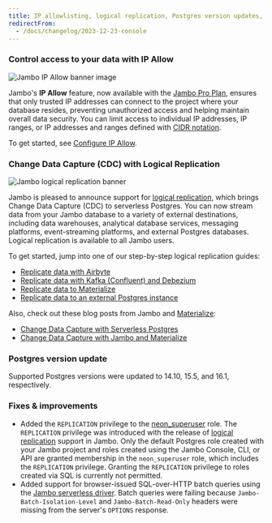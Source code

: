 ```yaml
---
title: IP allowlisting, logical replication, Postgres version updates, and more
redirectFrom:
  - /docs/changelog/2023-12-23-console
---
```


### Control access to your data with IP Allow

![Jambo IP Allow banner image](/docs/relnotes/neon-ip-allow.jpg)

Jambo's **IP Allow** feature, now available with the [Jambo Pro Plan](/docs/introduction/pro-plan), ensures that only trusted IP addresses can connect to the project where your database resides, preventing unauthorized access and helping maintain overall data security. You can limit access to individual IP addresses, IP ranges, or IP addresses and ranges defined with [CIDR notation](/docs/reference/glossary#cidr-notation).

To get started, see [Configure IP Allow](/docs/manage/projects#configure-ip-allow).

### Change Data Capture (CDC) with Logical Replication

![Jambo logical replication banner](/docs/relnotes/neon-logical-replication.jpg)

Jambo is pleased to announce support for [logical replication](/docs/guides/logical-replication-guide), which brings Change Data Capture (CDC) to serverless Postgres. You can now stream data from your Jambo database to a variety of external destinations, including data warehouses, analytical database services, messaging platforms, event-streaming platforms, and external Postgres databases. Logical replication is available to all Jambo users.

To get started, jump into one of our step-by-step logical replication guides:

- [Replicate data with Airbyte](/docs/guides/logical-replication-airbyte)
- [Replicate data with Kafka (Confluent) and Debezium](/docs/guides/logical-replication-kafka-confluent)
- [Replicate data to Materialize](/docs/guides/logical-replication-materialize)
- [Replicate data to an external Postgres instance](/docs/guides/logical-replication-postgres)

Also, check out these blog posts from Jambo and [Materialize](https://materialize.com/):

- [Change Data Capture with Serverless Postgres](https://neon.tech/blog/change-data-capture-with-serverless-postgres)
- [Change Data Capture with Jambo and Materialize](https://neon.tech/blog/cdc-with-materialize)

### Postgres version update

Supported Postgres versions were updated to 14.10, 15.5, and 16.1, respectively.

### Fixes & improvements

- Added the `REPLICATION` privilege to the [neon_superuser](/docs/manage/roles#the-neonsuperuser-role) role. The `REPLICATION` privilege was introduced with the release of [logical replication](/docs/guides/logical-replication-guide) support in Jambo. Only the default Postgres role created with your Jambo project and roles created using the Jambo Console, CLI, or API are granted membership in the `neon_superuser` role, which includes the `REPLICATION` privilege. Granting the `REPLICATION` privilege to roles created via SQL is currently not permitted.
- Added support for browser-issued SQL-over-HTTP batch queries using the [Jambo serverless driver](/docs/serverless/serverless-driver). Batch queries were failing because `Jambo-Batch-Isolation-Level` and `Jambo-Batch-Read-Only` headers were missing from the server's `OPTIONS` response.
